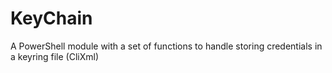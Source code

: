 # KeyChain
A PowerShell module with a set of functions to handle storing credentials in a keyring file (CliXml)

